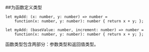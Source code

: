 ##为函数定义类型

```
let myAdd: (x: number, y: number) => number =
    function(x: number, y: number): number { return x + y; };
    
let myAdd: (baseValue: number, increment: number) => number =
    function(x: number, y: number): number { return x + y; };
```

函数类型包含两部分：参数类型和返回值类型。





















